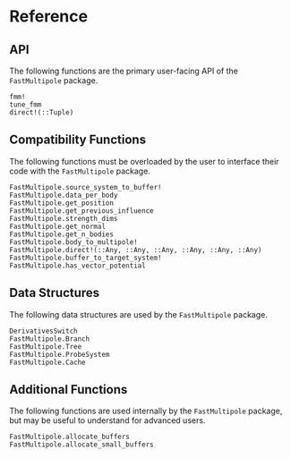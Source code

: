 # Reference

## API

The following functions are the primary user-facing API of the `FastMultipole` package.

```@docs
fmm!
tune_fmm
direct!(::Tuple)
```

## Compatibility Functions

The following functions must be overloaded by the user to interface their code with the `FastMultipole` package.

```@docs
FastMultipole.source_system_to_buffer!
FastMultipole.data_per_body
FastMultipole.get_position
FastMultipole.get_previous_influence
FastMultipole.strength_dims
FastMultipole.get_normal
FastMultipole.get_n_bodies
FastMultipole.body_to_multipole!
FastMultipole.direct!(::Any, ::Any, ::Any, ::Any, ::Any, ::Any)
FastMultipole.buffer_to_target_system!
FastMultipole.has_vector_potential
```

## Data Structures

The following data structures are used by the `FastMultipole` package.

```@docs
DerivativesSwitch
FastMultipole.Branch
FastMultipole.Tree
FastMultipole.ProbeSystem
FastMultipole.Cache
```

## Additional Functions

The following functions are used internally by the `FastMultipole` package, but may be useful to understand for advanced users.

```@docs
FastMultipole.allocate_buffers
FastMultipole.allocate_small_buffers
```